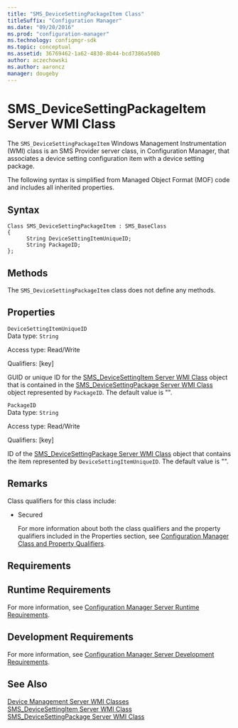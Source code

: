 ```yaml
---
title: "SMS_DeviceSettingPackageItem Class"
titleSuffix: "Configuration Manager"
ms.date: "09/20/2016"
ms.prod: "configuration-manager"
ms.technology: configmgr-sdk
ms.topic: conceptual
ms.assetid: 36769462-1a62-4830-8b44-bcd7386a508b
author: aczechowski
ms.author: aaroncz
manager: dougeby
---
```

# SMS_DeviceSettingPackageItem Server WMI Class
The `SMS_DeviceSettingPackageItem` Windows Management Instrumentation (WMI) class is an SMS Provider server class, in Configuration Manager, that associates a device setting configuration item with a device setting package.  

 The following syntax is simplified from Managed Object Format (MOF) code and includes all inherited properties.  

## Syntax  

```  
Class SMS_DeviceSettingPackageItem : SMS_BaseClass  
{  
      String DeviceSettingItemUniqueID;  
      String PackageID;  
};  
```  

## Methods  
 The `SMS_DeviceSettingPackageItem` class does not define any methods.  

## Properties  
 `DeviceSettingItemUniqueID`  
 Data type: `String`  

 Access type: Read/Write  

 Qualifiers: [key]  

 GUID or unique ID for the [SMS_DeviceSettingItem Server WMI Class](../../../develop/reference/mdm/sms_devicesettingitem-server-wmi-class.md) object that is contained in the [SMS_DeviceSettingPackage Server WMI Class](../../../develop/reference/mdm/sms_devicesettingpackage-server-wmi-class.md) object represented by `PackageID`. The default value is "".  

 `PackageID`  
 Data type: `String`  

 Access type: Read/Write  

 Qualifiers: [key]  

 ID of the [SMS_DeviceSettingPackage Server WMI Class](../../../develop/reference/mdm/sms_devicesettingpackage-server-wmi-class.md) object that contains the item represented by `DeviceSettingItemUniqueID`. The default value is "".  

## Remarks  
 Class qualifiers for this class include:  

- Secured  

  For more information about both the class qualifiers and the property qualifiers included in the Properties section, see [Configuration Manager Class and Property Qualifiers](../../../develop/reference/misc/class-and-property-qualifiers.md).  

## Requirements  

## Runtime Requirements  
 For more information, see [Configuration Manager Server Runtime Requirements](../../../develop/core/reqs/server-runtime-requirements.md).  

## Development Requirements  
 For more information, see [Configuration Manager Server Development Requirements](../../../develop/core/reqs/server-development-requirements.md).  

## See Also  
 [Device Management Server WMI Classes](../../../develop/reference/mdm/device-management-server-wmi-classes.md)   
 [SMS_DeviceSettingItem Server WMI Class](../../../develop/reference/mdm/sms_devicesettingitem-server-wmi-class.md)   
 [SMS_DeviceSettingPackage Server WMI Class](../../../develop/reference/mdm/sms_devicesettingpackage-server-wmi-class.md)
